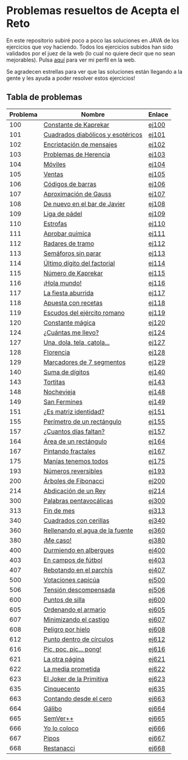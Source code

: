 # Problemas resueltos de Acepta el Reto
En este repositorio subiré poco a poco las soluciones en JAVA de los ejercicios que voy haciendo. Todos los ejercicios subidos han sido validados por el juez de la web (lo cual no quiere decir que no sean mejorables). 
Pulsa [aquí](https://www.aceptaelreto.com/user/profile.php?id=8299) para ver mi perfil en la web.

Se agradecen estrellas para ver que las soluciones están llegando a la gente y les ayuda a poder resolver estos ejercicios!

## Tabla de problemas
| Problema | Nombre | Enlace
|--|--|--|
| 100 | [Constante de Kaprekar](https://www.aceptaelreto.com/problem/statement.php?id=100) | [ej100](soluciones/Volumen%201/ej100.java)
| 101 | [Cuadrados diabólicos y esotéricos](https://www.aceptaelreto.com/problem/statement.php?id=101) | [ej101](soluciones/Volumen%201/ej101.java)
| 102 | [Encriptación de mensajes](https://www.aceptaelreto.com/problem/statement.php?id=102) | [ej102](soluciones/Volumen%201//ej102.java)
| 103 | [Problemas de Herencia](https://www.aceptaelreto.com/problem/statement.php?id=103) | [ej103](soluciones/Volumen%201/ej103.java)
| 104 | [Móviles](https://www.aceptaelreto.com/problem/statement.php?id=104) | [ej104](soluciones/Volumen%201/ej104.java)
| 105 | [Ventas](https://www.aceptaelreto.com/problem/statement.php?id=105) | [ej105](soluciones/Volumen%201/ej105.java)
| 106 | [Códigos de barras](https://www.aceptaelreto.com/problem/statement.php?id=106) | [ej106](soluciones/Volumen%201/ej106.java)
| 107 | [Aproximación de Gauss](https://www.aceptaelreto.com/problem/statement.php?id=107) | [ej107](soluciones/Volumen%201/ej107.java)
| 108 | [De nuevo en el bar de Javier](https://www.aceptaelreto.com/problem/statement.php?id=108) | [ej108](soluciones/Volumen%201/ej108.java)
| 109 | [Liga de pádel](https://www.aceptaelreto.com/problem/statement.php?id=109) | [ej109](soluciones/Volumen%201/ej109.java)
| 110 | [Estrofas](https://www.aceptaelreto.com/problem/statement.php?id=110) | [ej110](soluciones/Volumen%201/ej110.java)
| 111 | [Aprobar química](https://www.aceptaelreto.com/problem/statement.php?id=111) | [ej111](soluciones/Volumen%201/ej111.java)
| 112 | [Radares de tramo](https://www.aceptaelreto.com/problem/statement.php?id=112) | [ej112](soluciones/Volumen%201/ej112.java)
| 113 | [Semáforos sin parar](https://www.aceptaelreto.com/problem/statement.php?id=113) | [ej113](soluciones/Volumen%201/ej113.java)
| 114 | [Último dígito del factorial](https://www.aceptaelreto.com/problem/statement.php?id=114) | [ej114](soluciones/Volumen%201/ej114.java)
| 115 | [Número de Kaprekar](https://www.aceptaelreto.com/problem/statement.php?id=115) | [ej115](soluciones/Volumen%201/ej115.java)
| 116 | [¡Hola mundo!](https://www.aceptaelreto.com/problem/statement.php?id=116) | [ej116](soluciones/Volumen%201/ej116.java)
| 117 | [La fiesta aburrida](https://www.aceptaelreto.com/problem/statement.php?id=117) | [ej117](soluciones/Volumen%201/ej117.java)
| 118 | [Apuesta con recetas](https://www.aceptaelreto.com/problem/statement.php?id=118) | [ej118](soluciones/Volumen%201/ej118.java)
| 119 | [Escudos del ejército romano](https://www.aceptaelreto.com/problem/statement.php?id=119) | [ej119](soluciones/Volumen%201/ej119.java)
| 120 | [Constante mágica](https://www.aceptaelreto.com/problem/statement.php?id=120) | [ej120](soluciones/Volumen%201/ej120.java)
| 124 | [¿Cuántas me llevo?](https://www.aceptaelreto.com/problem/statement.php?id=124) | [ej124](soluciones/Volumen%201/ej124.java)
| 127 | [Una, dola, tela, catola...](https://www.aceptaelreto.com/problem/statement.php?id=127) | [ej127](soluciones/Volumen%201/ej127.java)
| 128 | [Florencia](https://www.aceptaelreto.com/problem/statement.php?id=128) | [ej128](soluciones/Volumen%201/ej128.java)
| 129 | [Marcadores de 7 segmentos](https://www.aceptaelreto.com/problem/statement.php?id=129) | [ej129](soluciones/Volumen%201/ej129.java)
| 140 | [Suma de dígitos](https://www.aceptaelreto.com/problem/statement.php?id=140) | [ej140](soluciones/Volumen%201/ej140.java)
| 143 | [Tortitas](https://www.aceptaelreto.com/problem/statement.php?id=143) | [ej143](soluciones/Volumen%201/ej143.java)
| 148 | [Nochevieja](https://www.aceptaelreto.com/problem/statement.php?id=148) | [ej148](soluciones/Volumen%201/ej148.java)
| 149 | [San Fermines](https://www.aceptaelreto.com/problem/statement.php?id=149) | [ej149](soluciones/Volumen%201/ej149.java)
| 151 | [¿Es matriz identidad?](https://www.aceptaelreto.com/problem/statement.php?id=151) | [ej151](soluciones/Volumen%201/ej151.java)
| 155 | [Perímetro de un rectángulo](https://www.aceptaelreto.com/problem/statement.php?id=155) | [ej155](soluciones/Volumen%201/ej155.java)
| 157 | [¿Cuantos días faltan?](https://www.aceptaelreto.com/problem/statement.php?id=157) | [ej157](soluciones/Volumen%201/ej157.java)
| 164 | [Área de un rectángulo](https://www.aceptaelreto.com/problem/statement.php?id=164) | [ej164](soluciones/Volumen%201/ej164.java)
| 167 | [Pintando fractales](https://www.aceptaelreto.com/problem/statement.php?id=167) | [ej167](soluciones/Volumen%201/ej167.java)
| 175 | [Manías tenemos todos](https://www.aceptaelreto.com/problem/statement.php?id=175) | [ej175](soluciones/Volumen%201/ej175.java)
| 193 | [Números reversibles](https://www.aceptaelreto.com/problem/statement.php?id=193) | [ej193](soluciones/Volumen%201/ej193.java)
| 200 | [Árboles de Fibonacci](https://www.aceptaelreto.com/problem/statement.php?id=200) | [ej200](soluciones/Volumen%202/ej200.java)
| 214 | [Abdicación de un Rey](https://www.aceptaelreto.com/problem/statement.php?id=214) | [ej214](soluciones/Volumen%202/ej214.java)
| 300 | [Palabras pentavocálicas](https://www.aceptaelreto.com/problem/statement.php?id=300) | [ej300](soluciones/Volumen%203/ej300.java)
| 313 | [Fin de mes](https://www.aceptaelreto.com/problem/statement.php?id=313) | [ej313](soluciones/Volumen%203/ej313.java)
| 340 | [Cuadrados con cerillas](https://www.aceptaelreto.com/problem/statement.php?id=340) | [ej340](soluciones/Volumen%203/ej340.java)
| 360 | [Rellenando el agua de la fuente](https://www.aceptaelreto.com/problem/statement.php?id=360) | [ej360](soluciones/Volumen%203/ej360.java)
| 380 | [¡Me caso!](https://www.aceptaelreto.com/problem/statement.php?id=380) | [ej380](soluciones/Volumen%203/ej380.java)
| 400 | [Durmiendo en albergues](https://www.aceptaelreto.com/problem/statement.php?id=400) | [ej400](soluciones/Volumen%204/ej400.java)
| 403 | [En campos de fútbol](https://www.aceptaelreto.com/problem/statement.php?id=403) | [ej403](soluciones/Volumen%204/ej403.java)
| 407 | [Rebotando en el parchís](https://www.aceptaelreto.com/problem/statement.php?id=407) | [ej407](soluciones/Volumen%204/ej407.java)
| 500 | [Votaciones capicúa](https://www.aceptaelreto.com/problem/statement.php?id=500) | [ej500](soluciones/Volumen%205/ej500.java)
| 506 | [Tensión descompensada](https://www.aceptaelreto.com/problem/statement.php?id=506) | [ej506](soluciones/Volumen%205/ej506.java)
| 600 | [Puntos de silla](https://www.aceptaelreto.com/problem/statement.php?id=600) | [ej600](soluciones/Volumen%206/ej600.java)
| 605 | [Ordenando el armario](https://www.aceptaelreto.com/problem/statement.php?id=605) | [ej605](soluciones/Volumen%206/ej605.java)
| 607 | [Minimizando el castigo](https://www.aceptaelreto.com/problem/statement.php?id=607) | [ej607](soluciones/Volumen%206/ej607.java)
| 608 | [Peligro por hielo](https://www.aceptaelreto.com/problem/statement.php?id=608) | [ej608](soluciones/Volumen%206/ej608.java)
| 612 | [Punto dentro de círculos](https://www.aceptaelreto.com/problem/statement.php?id=612) | [ej612](soluciones/Volumen%206/ej612.java)
| 616 | [Pic, poc, pic... pong!](https://www.aceptaelreto.com/problem/statement.php?id=616) | [ej616](soluciones/Volumen%206/ej616.java)
| 621 | [La otra página](https://www.aceptaelreto.com/problem/statement.php?id=621) | [ej621](soluciones/Volumen%206/ej621.java)
| 622 | [La media prometida](https://www.aceptaelreto.com/problem/statement.php?id=622) | [ej622](soluciones/Volumen%206/ej622.java)
| 623 | [El Joker de la Primitiva](https://www.aceptaelreto.com/problem/statement.php?id=623) | [ej623](soluciones/Volumen%206/ej623.java)
| 635 | [Cinquecento](https://www.aceptaelreto.com/problem/statement.php?id=635) | [ej635](soluciones/Volumen%206/ej635.java)
| 663 | [Contando desde el cero](https://www.aceptaelreto.com/problem/statement.php?id=663) | [ej663](soluciones/Volumen%206/ej663.java)
| 664 | [Gálibo](https://www.aceptaelreto.com/problem/statement.php?id=664) | [ej664](soluciones/Volumen%206/ej664.java)
| 665 | [SemVer++](https://www.aceptaelreto.com/problem/statement.php?id=665) | [ej665](soluciones/Volumen%206/ej665.java)
| 666 | [Yo lo coloco](https://www.aceptaelreto.com/problem/statement.php?id=666) | [ej666](soluciones/Volumen%206/ej666.java)
| 667 | [Pipos](https://www.aceptaelreto.com/problem/statement.php?id=667) | [ej667](soluciones/Volumen%206/ej667.java)
| 668 | [Restanacci](https://www.aceptaelreto.com/problem/statement.php?id=668) | [ej668](soluciones/Volumen%206/ej668.java)